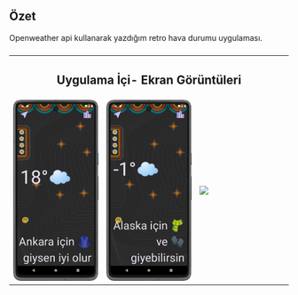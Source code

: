 ## Özet
  Openweather api kullanarak yazdığım retro hava durumu uygulaması. 

<summary><h3></h3></summary>
  <table style="width: 100%;">
    <tr>
      <td colspan="4" style="text-align: center;"><h2>Uygulama İçi- Ekran Görüntüleri </h2></td>
    </tr>
    <tr>
      <td style="width: 25%;"><img src="hava_durumu/screenshot/1.png" style="max-width: 100%; height: auto;"></td>
      <td style="width: 25%;"><img src="hava_durumu/screenshot/2.png" style="max-width: 100%; height: auto;"></td>
      <td style="width: 25%;"><img src="hava_durumu/screenshot/3.png" style="max-width: 100%; height: auto;"></td>
    </tr>
